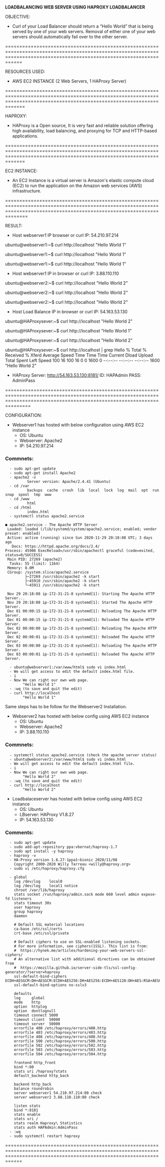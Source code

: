 ********************************LOADBALANCING WEB SERVER USING HAPROXY LOADBALANCER********************************

OBJECTIVE:
  - Curl of your Load Balancer should return a “Hello World” that is being served by one of your web servers.
    Removal of either one of your web servers should automatically fail over to the other server.

========================================================================================================================================================================

RESOURCES USED:
  - AWS EC2 INSTANCE (2 Web Servers, 1 HAProxy Server)

=========================================================================================================================================================================

HAPROXY:  
  - HAProxy is a Open source, It is very fast and reliable solution offering high availability, load balancing, and proxying for TCP and HTTP-based applications.
  
=========================================================================================================================================================================  

EC2 INSTANCE:
  - An EC2 Instance is a virtual server is Amazon's elastic compute cloud (EC2) to run the application on the Amazon web services (AWS) infrastructure.
  
==========================================================================================================================================================================

RESULT:
  - Host webserver1 IP browser or curl
  IP: 54.210.97.214
  
ubuntu@webserver1:~$ curl http://localhost
"Hello World 1"

ubuntu@webserver1:~$ curl http://localhost
"Hello World 1"

ubuntu@webserver1:~$ curl http://localhost
"Hello World 1"

  - Host webserver1 IP in browser or curl
  IP: 3.88.110.110
  
ubuntu@webserver2:~$ curl http://localhost
"Hello World 2"

ubuntu@webserver2:~$ curl http://localhost
"Hello World 2"

ubuntu@webserver2:~$ curl http://localhost
"Hello World 2"

   - Host Load Balance IP in browser or curl
   IP: 54.163.53.130
   
ubuntu@HAProxysever:~$ curl http://localhost
"Hello World 2"

ubuntu@HAProxysever:~$ curl http://localhost
"Hello World 1"

ubuntu@HAProxysever:~$ curl http://localhost
"Hello World 2"

ubuntu@HAProxysever:~$ curl http://localhost | grep Hello
  % Total    % Received % Xferd  Average Speed   Time    Time     Time  Current
                                 Dload  Upload   Total   Spent    Left  Speed
100    16  100    16    0     0   1600      0 --:--:-- --:--:-- --:--:--  1600
"Hello World 2"


- HAProxy Server: http://54.163.53.130:8181/
ID: HAPAdmin
PASS: AdminPass

===========================================================================================================================================================================

CONFIGURATION:
  - Webserver1 has hosted with below configuration using AWS EC2 instance
      - OS: Ubuntu
      - Webserver: Apache2 
      - IP: 54.210.97.214
 
### Commnets: 
      - sudo apt-get update
      - sudo apt-get install Apache2
      - apache2 -v
              Server version: Apache/2.4.41 (Ubuntu)
      - cd /var
              backups  cache  crash  lib  local  lock  log  mail  opt  run  snap  spool  tmp  www
      - cd /www
              html
      - cd /html
              index.html
      - systemctl status apache2.service
      
    ● apache2.service - The Apache HTTP Server
     Loaded: loaded (/lib/systemd/system/apache2.service; enabled; vendor preset: enabled)
     Active: active (running) since Sun 2020-11-29 20:18:08 UTC; 3 days ago
       Docs: https://httpd.apache.org/docs/2.4/
    Process: 45906 ExecReload=/usr/sbin/apachectl graceful (code=exited, status=0/SUCCESS)
     Main PID: 27269 (apache2)
      Tasks: 55 (limit: 1164)
     Memory: 8.0M
     CGroup: /system.slice/apache2.service
             ├─27269 /usr/sbin/apache2 -k start
             ├─45910 /usr/sbin/apache2 -k start
             └─45911 /usr/sbin/apache2 -k start

     Nov 29 20:18:08 ip-172-31-21-8 systemd[1]: Starting The Apache HTTP Server...
     Nov 29 20:18:08 ip-172-31-21-8 systemd[1]: Started The Apache HTTP Server.
     Dec 01 00:00:15 ip-172-31-21-8 systemd[1]: Reloading The Apache HTTP Server.
     Dec 01 00:00:15 ip-172-31-21-8 systemd[1]: Reloaded The Apache HTTP Server.
     Dec 02 00:00:00 ip-172-31-21-8 systemd[1]: Reloading The Apache HTTP Server.
     Dec 02 00:00:01 ip-172-31-21-8 systemd[1]: Reloaded The Apache HTTP Server.
     Dec 03 00:00:00 ip-172-31-21-8 systemd[1]: Reloading The Apache HTTP Server.
     Dec 03 00:00:01 ip-172-31-21-8 systemd[1]: Reloaded The Apache HTTP Server.
  
      - ubuntu@webserver1:/var/www/html$ sudo vi index.html
      - We will get access to edit the default index.html file.
      - i
      - Now We can right our own web page. 
            "Hello World 1"
      - :wq (to save and quit the edit)
      - curl http://localhost
            "Hello World 1"

Same steps has to be follow for the Webserver2 Installation.   
  - Webserver2 has hosted with below config using AWS EC2 instance
      - OS: Ubuntu
      - Webserver: Apache2 
      - IP: 3.88.110.110
      
### Commnets:      
      - systemctl status apache2.service (check the apache server status)
      - ubuntu@webserver2:/var/www/html$ sudo vi index.html
      - We will get access to edit the default index.html file.
      - i
      - Now We can right our own web page. 
            "Hello World 2"
      - :wq (to save and quit the edit)
      - curl http://localhost
            "Hello World 2"
      
  - Loadbalaceserver has hosted with below config using AWS EC2 instance
      - OS: Ubuntu
      - LBserver: HAProxy V1.8.27 
      - IP: 54.163.53.130
      
### Comments: 
      - sudo apt-get update
      - sudo add-apt-repository ppa:vbernat/haproxy-1.7
      - sudo apt install -y haproxy
      - haproxy -v
      - HA-Proxy version 1.8.27-1ppa1~bionic 2020/11/08
        Copyright 2000-2020 Willy Tarreau <willy@haproxy.org>
      - sudo vi /etc/haproxy/haproxy.cfg
      
      - global
        log /dev/log    local0
        log /dev/log    local1 notice
        chroot /var/lib/haproxy
        stats socket /run/haproxy/admin.sock mode 660 level admin expose-fd listeners
        stats timeout 30s
        user haproxy
        group haproxy
        daemon

        # Default SSL material locations
        ca-base /etc/ssl/certs
        crt-base /etc/ssl/private

        # Default ciphers to use on SSL-enabled listening sockets.
        # For more information, see ciphers(1SSL). This list is from:
        #  https://hynek.me/articles/hardening-your-web-servers-ssl-ciphers/
        # An alternative list with additional directives can be obtained from
        #  https://mozilla.github.io/server-side-tls/ssl-config-generator/?server=haproxy
        ssl-default-bind-ciphers ECDH+AESGCM:DH+AESGCM:ECDH+AES256:DH+AES256:ECDH+AES128:DH+AES:RSA+AESGCM:RSA+AES:!aNULL:!MD5:!DSS
        ssl-default-bind-options no-sslv3

        defaults
        log     global
        mode    http
        option  httplog
        option  dontlognull
        timeout connect 5000
        timeout client  50000
        timeout server  50000
        errorfile 400 /etc/haproxy/errors/400.http
        errorfile 403 /etc/haproxy/errors/403.http
        errorfile 408 /etc/haproxy/errors/408.http
        errorfile 500 /etc/haproxy/errors/500.http
        errorfile 502 /etc/haproxy/errors/502.http
        errorfile 503 /etc/haproxy/errors/503.http
        errorfile 504 /etc/haproxy/errors/504.http

        frontend http_front
        bind *:80
        stats uri /haproxy?stats
        default_backend http_back

        backend http_back
        balance roundrobin
        server webserver1 54.210.97.214:80 check
        server webserver2 3.88.110.110:80 check

        listen stats
        bind *:8181
        stats enable
        stats uri /
        stats realm Haproxy\ Statistics
        stats auth HAPAdmin:AdminPass
      - :wq
      - sudo systemctl restart haproxy 
========================================================================================================================================================================

      
      
    
    
